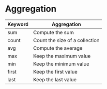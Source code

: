 # Aggregation

| Keyword | Aggregation                    |
| ------- | ------------------------------ |
| sum     | Compute the sum                |
| count   | Count the size of a collection |
| avg     | Compute the average            |
| max     | Keep the maximum value         |
| min     | Keep the minimum value         |
| first   | Keep the first value           |
| last    | Keep the last value            |
